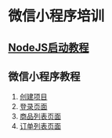 # 微信小程序培训

## [NodeJS启动教程](./nodejs-back-end/README.md "NodeJS启动教程")

## 微信小程序教程
1. [创建项目](./documents/1.create-project.md "创建项目")
2. [登录页面](./documents/2.login-page.md "登录页面")
3. [商品列表页面](./documents/3.products-page.md "商品列表页面")
4. [订单列表页面](./documents/4.orders-page.md "订单列表页面")